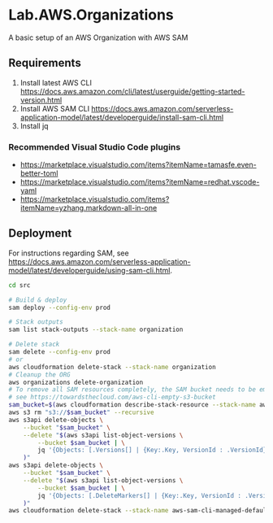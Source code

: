# Lab.AWS.Organizations

A basic setup of an AWS Organization with AWS SAM


## Requirements

1. Install latest AWS CLI https://docs.aws.amazon.com/cli/latest/userguide/getting-started-version.html
2. Install AWS SAM CLI https://docs.aws.amazon.com/serverless-application-model/latest/developerguide/install-sam-cli.html
3. Install jq


### Recommended Visual Studio Code plugins

* https://marketplace.visualstudio.com/items?itemName=tamasfe.even-better-toml
* https://marketplace.visualstudio.com/items?itemName=redhat.vscode-yaml
* https://marketplace.visualstudio.com/items?itemName=yzhang.markdown-all-in-one



## Deployment

For instructions regarding SAM, see https://docs.aws.amazon.com/serverless-application-model/latest/developerguide/using-sam-cli.html.

```sh
cd src
```

```sh
# Build & deploy
sam deploy --config-env prod
```


```sh
# Stack outputs
sam list stack-outputs --stack-name organization
```


```sh
# Delete stack
sam delete --config-env prod
# or
aws cloudformation delete-stack --stack-name organization
# Cleanup the ORG
aws organizations delete-organization
# To remove all SAM resources completely, the SAM bucket needs to be emptied and the stack aws-sam-cli-managed-default needs to be deleted
# see https://towardsthecloud.com/aws-cli-empty-s3-bucket
sam_bucket=$(aws cloudformation describe-stack-resource --stack-name aws-sam-cli-managed-default --logical-resource-id SamCliSourceBucket | jq -r '.StackResourceDetail.PhysicalResourceId')
aws s3 rm "s3://$sam_bucket" --recursive
aws s3api delete-objects \
    --bucket "$sam_bucket" \
    --delete "$(aws s3api list-object-versions \
        --bucket $sam_bucket | \
        jq '{Objects: [.Versions[] | {Key:.Key, VersionId : .VersionId}], Quiet: false}' \
    )"
aws s3api delete-objects \
    --bucket "$sam_bucket" \
    --delete "$(aws s3api list-object-versions \
        --bucket $sam_bucket | \
        jq '{Objects: [.DeleteMarkers[] | {Key:.Key, VersionId : .VersionId}], Quiet: false}' \
    )"
aws cloudformation delete-stack --stack-name aws-sam-cli-managed-default
```
